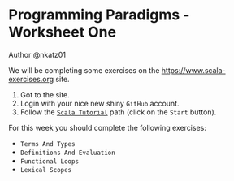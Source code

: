 # Programming Paradigms - Worksheet One
Author @nkatz01

We will be completing some exercises on the <https://www.scala-exercises.org> site.

1. Got to the site.
2. Login with your nice new shiny `GitHub` account.
3. Follow the [`Scala Tutorial`][tut] path (click on the `Start` button).

For this week you should complete the following exercises:

+ `Terms And Types`
+ `Definitions And Evaluation`
+ `Functional Loops`
+ `Lexical Scopes`

[tut]: https://www.scala-exercises.org/scala_tutorial/terms_and_types
